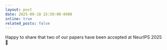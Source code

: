 ```yaml
---
layout: post
date: 2025-09-18 15:59:00-0400
inline: true
related_posts: false
---
```


Happy to share that two of our papers have been accepted at NeurIPS 2025 :blossom:
